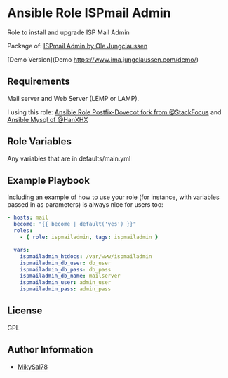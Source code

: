 Ansible Role ISPmail Admin
=========

Role to install and upgrade ISP Mail Admin

Package of:
[ISPmail Admin by Ole Jungclaussen](https://www.ima.jungclaussen.com)

[Demo Version](Demo https://www.ima.jungclaussen.com/demo/)

Requirements
------------

Mail server and Web Server (LEMP or LAMP).

I using this role:
[Ansible Role Postfix-Dovecot fork from @StackFocus](https://github.com/mikysal78/ansible-role-postfix-dovecot)
and
[Ansible Mysql of @HanXHX](https://github.com/HanXHX/ansible-mysql)


Role Variables
--------------

Any variables that are in defaults/main.yml


Example Playbook
----------------

Including an example of how to use your role (for instance, with variables passed in as parameters) is always nice for users too:
```yml
- hosts: mail
  become: "{{ become | default('yes') }}"
  roles:
    - { role: ispmailadmin, tags: ispmailadmin }

  vars:
    ispmailadmin_htdocs: /var/www/ispmailadmin
    ispmailadmin_db_user: db_user
    ispmailadmin_db_pass: db_pass
    ispmailadmin_db_name: mailserver
    ispmailadmin_user: admin_user
    ispmailadmin_pass: admin_pass
```

License
-------

GPL

Author Information
------------------

- [MikySal78](https://github.com/mikysal78)
